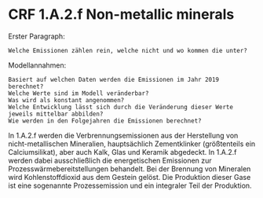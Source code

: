 # CRF 1.A.2.f Non-metallic minerals

Erster Paragraph:

    Welche Emissionen zählen rein, welche nicht und wo kommen die unter?

Modellannahmen:

    Basiert auf welchen Daten werden die Emissionen im Jahr 2019 berechnet?
    Welche Werte sind im Modell veränderbar?
    Was wird als konstant angenommen?
    Welche Entwicklung lässt sich durch die Veränderung dieser Werte jeweils mittelbar abbilden?
    Wie werden in den Folgejahren die Emissionen berechnet?


In 1.A.2.f werden die Verbrennungsemissionen aus der Herstellung von nicht-metallischen Mineralien, hauptsächlich Zementklinker (größtenteils ein Calciumsilikat), aber auch Kalk, Glas und Keramik abgedeckt. In 1.A.2.f werden dabei ausschließlich die energetischen Emissionen zur Prozesswärmebereitstellungen behandelt. Bei der Brennung von Mineralen wird Kohlenstoffdioxid aus dem Gestein gelöst. Die Produktion dieser Gase ist eine sogenannte Prozessemission und ein integraler Teil der Produktion. 
